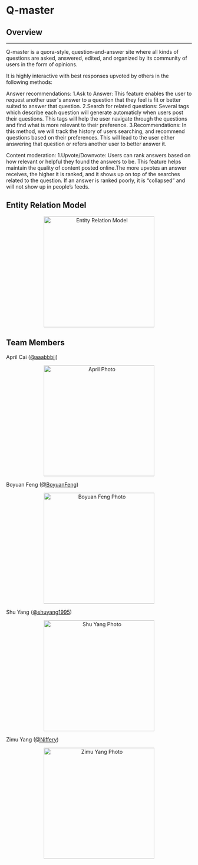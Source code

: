 # Q-master


## Overview
----
Q-master is a quora-style, question-and-answer site where all kinds of questions are asked, answered, edited, and organized by its community of users in the form of opinions. 

It is highly interactive with best responses upvoted by others in the following methods:

Answer recommendations:
1.Ask to Answer: This feature enables the user to request another user's answer to a question that they feel is fit or better suited to answer that question.
2.Search for related questions: Several tags which describe each question will generate automaticly when users post their questions. This tags will help the user navigate through the questions and find what is more relevant to their preference.
3.Recommendations: In this method, we will track the history of users searching, and recommend questions based on their preferences. This will lead to the user either answering that question or refers another user to better answer it.

Content moderation:
1.Upvote/Downvote: Users can rank answers based on how relevant or helpful they found the answers to be. This feature helps maintain the quality of content posted online.The more upvotes an answer receives, the higher it is ranked, and it shows up on top of the searches related to the question. If an answer is ranked poorly, it is “collapsed” and will not show up in people’s feeds.

## Entity Relation Model
<p align="center">
        <img height="300px" src="https://github.com/scalableinternetservices/Q-Master/blob/master/misc/EntityRelationModel.jpg" alt="Entity Relation Model">
</p>

## Team Members
April Cai ([@aaabbbjj](https://github.com/aaabbbjj))
<p align="center">
    <img height="300px" src="https://github.com/scalableinternetservices/HotPot/blob/master/misc/April.jpg" alt="April Photo">
</p>

Boyuan Feng ([@BoyuanFeng](https://github.com/BoyuanFeng))
<p align="center">
    <img height="300px" src="https://github.com/scalableinternetservices/HotPot/blob/master/misc/Boyuan.jpg" alt="Boyuan Feng Photo">
</p>

Shu Yang ([@shuyang1995](https://github.com/shuyang1995))
<p align="center">
    <img height="300px" src="https://github.com/scalableinternetservices/HotPot/blob/master/misc/Shu.jpg" alt="Shu Yang Photo">
</p>

Zimu Yang ([@Niffery](https://github.com/Niffery))
<p align="center">
    <img height="300px" src="https://github.com/scalableinternetservices/HotPot/blob/master/misc/Zimu.jpeg" alt="Zimu Yang Photo">
</p>
